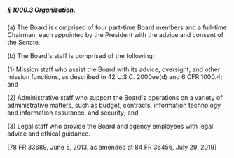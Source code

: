 ##### § 1000.3 Organization. #####

(a) The Board is comprised of four part-time Board members and a full-time Chairman, each appointed by the President with the advice and consent of the Senate.

(b) The Board's staff is comprised of the following:

(1) Mission staff who assist the Board with its advice, oversight, and other mission functions, as described in 42 U.S.C. 2000ee(d) and 6 CFR 1000.4; and

(2) Administrative staff who support the Board's operations on a variety of administrative matters, such as budget, contracts, information technology and information assurance, and security; and

(3) Legal staff who provide the Board and agency employees with legal advice and ethical guidance.

[78 FR 33689, June 5, 2013, as amended at 84 FR 36456, July 29, 2019]